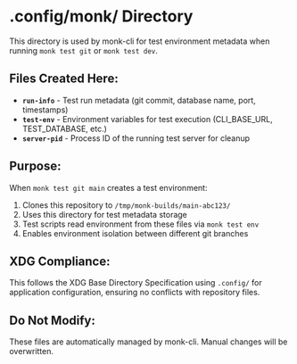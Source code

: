 # .config/monk/ Directory

This directory is used by monk-cli for test environment metadata when running `monk test git` or `monk test dev`.

## Files Created Here:

- **`run-info`** - Test run metadata (git commit, database name, port, timestamps)
- **`test-env`** - Environment variables for test execution (CLI_BASE_URL, TEST_DATABASE, etc.)
- **`server-pid`** - Process ID of the running test server for cleanup

## Purpose:

When `monk test git main` creates a test environment:

1. Clones this repository to `/tmp/monk-builds/main-abc123/`
2. Uses this directory for test metadata storage
3. Test scripts read environment from these files via `monk test env`
4. Enables environment isolation between different git branches

## XDG Compliance:

This follows the XDG Base Directory Specification using `.config/` for application configuration, ensuring no conflicts with repository files.

## Do Not Modify:

These files are automatically managed by monk-cli. Manual changes will be overwritten.